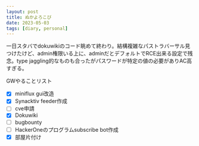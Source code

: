```yaml
---
layout: post
title: ぬかよろこび
date: 2023-05-03
tags: [diary, personal]
---
```

一日スタバでdokuwikiのコード眺めて終わり。結構複雑なパストラバーサル見つけたけど、admin権限いる上に、adminだとデフォルトでRCE出来る設定で残念。type jaggling的なものも合ったがパスワードが特定の値の必要がありAC高すぎる。

GWやることリスト
- [x] miniflux gui改造
- [x] Synacktiv feeder作成
- [ ] cve申請
- [x] Dokuwiki
- [ ] bugbounty
- [ ] HackerOneのプログラムsubscribe bot作成
- [x] 部屋片付け